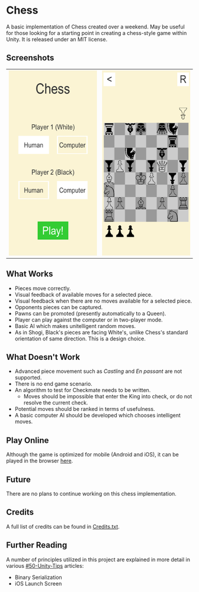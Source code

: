 # Chess

A basic implementation of Chess created over a weekend. May be useful for those looking for a starting point in creating a chess-style game within Unity. It is released under an MIT license.

## Screenshots

<table style="width:100%">
  <tr>
    <th><img src="Screenshots/screenshot1.png" width="279" height="500"></th>
    <th><img src="Screenshots/screenshot2.png" width="279" height="500"></th> 
  </tr>
</table>

## What Works

* Pieces move correctly.
* Visual feedback of available moves for a selected piece.
* Visual feedback when there are no moves available for a selected piece.
* Opponents pieces can be captured.
* Pawns can be promoted (presently automatically to a Queen).
* Player can play against the computer or in two-player mode.
* Basic AI which makes unitelligent random moves.
* As in Shogi, Black's pieces are facing White's, unlike Chess's standard orientation of same direction. This is a design choice.

## What Doesn't Work

* Advanced piece movement such as *Castling* and *En passant* are not supported.
* There is no end game scenario.
* An algorithm to test for Checkmate needs to be written.
  * Moves should be impossible that enter the King into check, or do not resolve the current check.
* Potential moves should be ranked in terms of usefulness.
* A basic computer AI should be developed which chooses intelligent moves.

## Play Online

Although the game is optimized for mobile (Android and iOS), it can be played in the browser [here](https://defuncart.itch.io/weekend-game-jam-chess).

## Future

There are no plans to continue working on this chess implementation.

## Credits

A full list of credits can be found in [Credits.txt](Credits.txt).

## Further Reading

A number of principles utilized in this project are explained in more detail in various [#50-Unity-Tips](https://github.com/defuncart/50-unity-tips) articles:

* Binary Serialization
* iOS Launch Screen